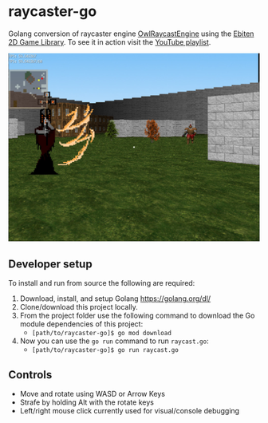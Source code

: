 # raycaster-go
Golang conversion of raycaster engine [OwlRaycastEngine](https://github.com/Owlzy/OwlRaycastEngine)
using the [Ebiten 2D Game Library](https://github.com/hajimehoshi/ebiten).
To see it in action visit the [YouTube playlist](https://www.youtube.com/playlist?list=PLOINtzQqJWIh8OQsvYAahr2yuAF5VLk38).

![Screenshot](screenshot.jpg?raw=true)

## Developer setup
To install and run from source the following are required:
1. Download, install, and setup Golang https://golang.org/dl/
2. Clone/download this project locally.
3. From the project folder use the following command to download the Go module dependencies of this project:
    * `[path/to/raycaster-go]$ go mod download`
4. Now you can use the `go run` command to run `raycast.go`:
    * `[path/to/raycaster-go]$ go run raycast.go`

## Controls
* Move and rotate using WASD or Arrow Keys
* Strafe by holding Alt with the rotate keys
* Left/right mouse click currently used for visual/console debugging

